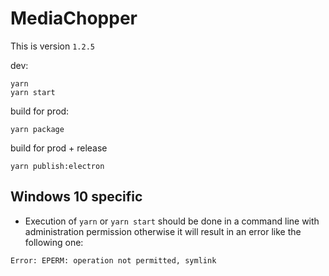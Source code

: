 # MediaChopper

This is version `1.2.5`

dev:

```
yarn
yarn start
```

build for prod:

```
yarn package
```

build for prod + release

```
yarn publish:electron
```

## Windows 10 specific

- Execution of `yarn` or `yarn start` should be done in a command line with
  administration permission otherwise it will result in an error like the
  following one:

`Error: EPERM: operation not permitted, symlink`
